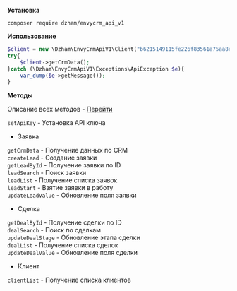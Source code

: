 **Установка**

``composer require dzham/envycrm_api_v1``

**Использование**

```php
$client = new \Dzham\EnvyCrmApiV1\Client("b6215149115fe226f83561a75aa8e6c6b54aa8c1");
try{ 
    $client->getCrmData();
}catch (\Dzham\EnvyCrmApiV1\Exceptions\ApiException $e){
    var_dump($e->getMessage());
}
```

**Методы**

Описание всех методов - [Перейти](https://docs.google.com/document/d/1TLXZxy2PR1_MZwpKROGV_TMTRbFEltrMOTtWWFyK_WA)

``setApiKey`` - Установка API ключа
 - Заявка
 
 ``getCrmData`` - Получение данных по CRM  
 ``createLead`` - Создание заявки  
 ``getLeadById`` - Получение заявки по ID  
 ``leadSearch`` - Поиск заявки  
 ``leadList`` - Получение списка заявок  
 ``leadStart`` - Взятие заявки в работу  
 ``updateLeadValue`` - Обновление поля заявки  

 - Сделка
 
  ``getDealById`` - Получение сделки по ID  
  ``dealSearch`` - Поиск по сделкам  
  ``updateDealStage`` - Обновление этапа сделки  
  ``dealList`` - Получение списка сделок  
  ``updateDealValue`` - Обновление поля сделки  
 - Клиент
 
 ``clientList`` - Получение списка клиентов
